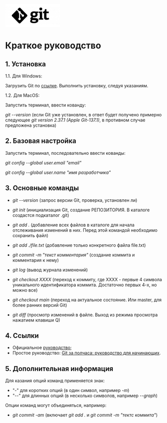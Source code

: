 ![Git_Logo](git_logo.png) 
# Краткое руководство

## 1. Установка
1.1. Для  Windows: 

Загрузить Git по [ссылке](https://git-scm.com/download/win). Выполнить установку, следуя указаниям.

1.2. Для MacOS:

Запустить терминал, ввести кованду:

*git --version* (если Git уже установлен, в ответ будет получено примерно следующее *git version 2.37.1 (Apple Git-137.1)*, в противном случае предложена установка)

## 2. Базовая настройка

Запустить терминал, последовательно ввести кованды:

*git config --global user.email "email"*

*git config --global user.name "имя разработчика"*

## 3. Основные команды

* *git --version* (запрос версии Git, проверка, установлен ли)

* *git init* (инициализация Git, создание РЕПОЗИТОРИЯ. В каталоге создаcтся подкаталог .git)

* *git add .* (добавление всех файлов в каталоге для начала отслеживания изменений в них. Перед этой командой необходимо сохранить файл)

* *git add ./file.txt* (добавление только конкретного файла file.txt)

* *git commit -m "текст комментария"* (создание коммита и комментария к нему)

* *git log* (вывод журнала изменений)

* *git checkout XXXX* (переход к коммиту, где ХХХХ - первые 4 символа уникального идентификатора коммита. Достаточно первых 4-х, но можно все)

* *git checkout main* (переход на актуальное состояние. Или master, для более ранних версий Git)

* *git diff* (просмотр изменений в файле. Выход из режима просмотра нажатием клавиши Q)

## 4. Ссылки
- Официальное [руководство](https://git-scm.com/doc);
- Простое руководство: [Git за полчаса: руководство для начинающих](https://proglib.io/p/git-for-half-an-hour?ysclid=lbs915snt6314707562).

## 5. Дополнительная информация

Для казания опций команд применяется знак:
- "-" для коротких опций (в один символ, например *-m*)
- "--" для длинных опций (в несколько символов, например *--graph*)

Опции команд могут объединяться, например:
- *git commit -am* (включает *git add .* и *git commit -m "тектс коммита"*)